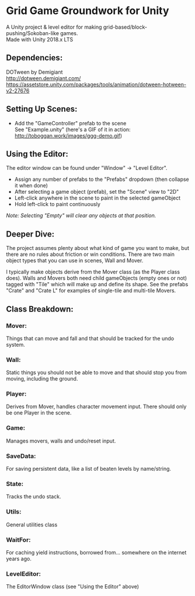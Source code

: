 # Grid Game Groundwork for Unity

A Unity project & level editor for making grid-based/block-pushing/Sokoban-like games.  
Made with Unity 2018.x LTS

## Dependencies:
DOTween by Demigiant  
http://dotween.demigiant.com/  
https://assetstore.unity.com/packages/tools/animation/dotween-hotween-v2-27676

## Setting Up Scenes:
- Add the "GameController" prefab to the scene  
See "Example.unity" (here's a GIF of it in action: http://toboggan.work/images/ggg-demo.gif)

## Using the Editor:
The editor window can be found under "Window" -> "Level Editor".
- Assign any number of prefabs to the "Prefabs" dropdown (then collapse it when done)
- After selecting a game object (prefab), set the "Scene" view to "2D"
- Left-click anywhere in the scene to paint in the selected gameObject
- Hold left-click to paint continuously 

_Note: Selecting "Empty" will clear any objects at that position._

## Deeper Dive:

The project assumes plenty about what kind of game you want to make, but there are no rules about friction or win conditions. There are two main object types that you can use in scenes, Wall and Mover.

I typically make objects derive from the Mover class (as the Player class does). Walls and Movers both need child gameObjects (empty ones or not) tagged with "Tile" which will make up and define its shape. See the prefabs "Crate" and "Crate L" for examples of single-tile and multi-tile Movers.

## Class Breakdown:

### Mover:
Things that can move and fall and that should be tracked for the undo system.

### Wall:
Static things you should not be able to move and that should stop you from moving, including the ground.

### Player:
Derives from Mover, handles character movement input. There should only be one Player in the scene.

### Game:
Manages movers, walls and undo/reset input.

### SaveData:
For saving persistent data, like a list of beaten levels by name/string.

### State:
Tracks the undo stack.

### Utils:
General utilities class

### WaitFor:
For caching yield instructions, borrowed from... somewhere on the internet years ago.

### LevelEditor:
The EditorWindow class (see "Using the Editor" above)
